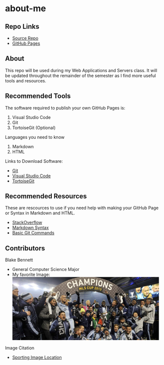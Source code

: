 # about-me

## Repo Links
- [Source Repo](https://github.com/bben6087/bben)
- [GitHub Pages](https://bben6087.github.io/about-me/)

## About
This repo will be used during my Web Applications and Servers class. It will be updated throughout the remainder of the semester as I find more useful tools and resources.
## Recommended Tools
The software required to publish your own GitHub Pages is:
1. Visual Studio Code
2. Git
3. TortoiseGit (Optional)

Languages you need to know
1. Markdown
2. HTML

Links to Download Software:
- [Git](https://git-scm.com/)
- [Visual Studio Code](https://code.visualstudio.com/)
- [TortoiseGit](https://tortoisegit.org/)

## Recommended Resources
These are rescources to use if you need help with making your GitHub Page or Syntax in Markdown and HTML.
- [StackOverflow](https://stackoverflow.com/)
- [Markdown Syntax](https://www.markdownguide.org/basic-syntax/)
- [Basic Git Commands](https://confluence.atlassian.com/bitbucketserver/basic-git-commands-776639767.html)

## Contributors
Blake Bennett
- General Computer Science Major
- My favorite Image:
![Sporting Wins 2013 MLS Cup](sporting-mls-cup.jpg)

Image Citation
- [Sporting Image Location](https://www.sportingkc.com/post/2019/11/07/tbt-relive-sporting-kansas-city-s-mls-cup-triumphs-2000-and-2013)

